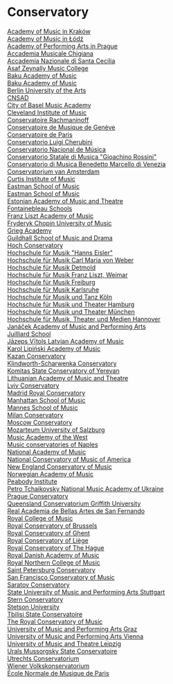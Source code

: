 # Conservatory
[Academy of Music in Kraków](https://en.wikipedia.org/wiki/Academy_of_Music_in_Krak%C3%B3w)<br>
[Academy of Music in Łódź](https://en.wikipedia.org/wiki/Academy_of_Music_in_%C5%81%C3%B3d%C5%BA)<br>
[Academy of Performing Arts in Prague](https://en.wikipedia.org/wiki/Academy_of_Performing_Arts_in_Prague)<br>
[Accademia Musicale Chigiana](https://en.wikipedia.org/wiki/Accademia_Musicale_Chigiana)<br>
[Accademia Nazionale di Santa Cecilia](https://en.wikipedia.org/wiki/Accademia_Nazionale_di_Santa_Cecilia)<br>
[Asaf Zeynally Music College](https://en.wikipedia.org/wiki/Asaf_Zeynally_Music_College)<br>
[Baku Academy of Music](https://en.wikipedia.org/wiki/Baku_Academy_of_Music)<br>
[Baku Academy of Music](https://en.wikipedia.org/wiki/Baku_Academy_of_Music)<br>
[Berlin University of the Arts](https://en.wikipedia.org/wiki/Berlin_University_of_the_Arts)<br>
[CNSAD](https://en.wikipedia.org/wiki/CNSAD)<br>
[City of Basel Music Academy](https://en.wikipedia.org/wiki/City_of_Basel_Music_Academy)<br>
[Cleveland Institute of Music](https://en.wikipedia.org/wiki/Cleveland_Institute_of_Music)<br>
[Conservatoire Rachmaninoff](https://en.wikipedia.org/wiki/Conservatoire_Rachmaninoff)<br>
[Conservatoire de Musique de Genève](https://en.wikipedia.org/wiki/Conservatoire_de_Musique_de_Gen%C3%A8ve)<br>
[Conservatoire de Paris](https://en.wikipedia.org/wiki/Conservatoire_de_Paris)<br>
[Conservatorio Luigi Cherubini](https://en.wikipedia.org/wiki/Conservatorio_Luigi_Cherubini)<br>
[Conservatorio Nacional de Música](https://en.wikipedia.org/wiki/Conservatorio_Nacional_de_M%C3%BAsica_(Mexico))<br>
[Conservatorio Statale di Musica "Gioachino Rossini"](https://en.wikipedia.org/wiki/Conservatorio_Statale_di_Musica_%22Gioachino_Rossini%22)<br>
[Conservatorio di Musica Benedetto Marcello di Venezia](https://en.wikipedia.org/wiki/Conservatorio_di_Musica_Benedetto_Marcello_di_Venezia)<br>
[Conservatorium van Amsterdam](https://en.wikipedia.org/wiki/Conservatorium_van_Amsterdam)<br>
[Curtis Institute of Music](https://en.wikipedia.org/wiki/Curtis_Institute_of_Music)<br>
[Eastman School of Music](https://en.wikipedia.org/wiki/Eastman_School_of_Music)<br>
[Eastman School of Music](https://en.wikipedia.org/wiki/Eastman_School_of_Music)<br>
[Estonian Academy of Music and Theatre](https://en.wikipedia.org/wiki/Estonian_Academy_of_Music_and_Theatre)<br>
[Fontainebleau Schools](https://en.wikipedia.org/wiki/Fontainebleau_Schools)<br>
[Franz Liszt Academy of Music](https://en.wikipedia.org/wiki/Franz_Liszt_Academy_of_Music)<br>
[Fryderyk Chopin University of Music](https://en.wikipedia.org/wiki/Fryderyk_Chopin_University_of_Music)<br>
[Grieg Academy](https://en.wikipedia.org/wiki/Grieg_Academy)<br>
[Guildhall School of Music and Drama](https://en.wikipedia.org/wiki/Guildhall_School_of_Music_and_Drama)<br>
[Hoch Conservatory](https://en.wikipedia.org/wiki/Hoch_Conservatory)<br>
[Hochschule für Musik "Hanns Eisler"](https://en.wikipedia.org/wiki/Hochschule_f%C3%BCr_Musik_%22Hanns_Eisler%22)<br>
[Hochschule für Musik Carl Maria von Weber](https://en.wikipedia.org/wiki/Hochschule_f%C3%BCr_Musik_Carl_Maria_von_Weber)<br>
[Hochschule für Musik Detmold](https://en.wikipedia.org/wiki/Hochschule_f%C3%BCr_Musik_Detmold)<br>
[Hochschule für Musik Franz Liszt, Weimar](https://en.wikipedia.org/wiki/Hochschule_f%C3%BCr_Musik_Franz_Liszt,_Weimar)<br>
[Hochschule für Musik Freiburg](https://en.wikipedia.org/wiki/Hochschule_f%C3%BCr_Musik_Freiburg)<br>
[Hochschule für Musik Karlsruhe](https://en.wikipedia.org/wiki/Hochschule_f%C3%BCr_Musik_Karlsruhe)<br>
[Hochschule für Musik und Tanz Köln](https://en.wikipedia.org/wiki/Hochschule_f%C3%BCr_Musik_und_Tanz_K%C3%B6ln)<br>
[Hochschule für Musik und Theater Hamburg](https://en.wikipedia.org/wiki/Hochschule_f%C3%BCr_Musik_und_Theater_Hamburg)<br>
[Hochschule für Musik und Theater München](https://en.wikipedia.org/wiki/Hochschule_f%C3%BCr_Musik_und_Theater_M%C3%BCnchen)<br>
[Hochschule für Musik, Theater und Medien Hannover](https://en.wikipedia.org/wiki/Hochschule_f%C3%BCr_Musik,_Theater_und_Medien_Hannover)<br>
[Janáček Academy of Music and Performing Arts](https://en.wikipedia.org/wiki/Jan%C3%A1%C4%8Dek_Academy_of_Music_and_Performing_Arts)<br>
[Juilliard School](https://en.wikipedia.org/wiki/Juilliard_School)<br>
[Jāzeps Vītols Latvian Academy of Music](https://en.wikipedia.org/wiki/J%C4%81zeps_V%C4%ABtols_Latvian_Academy_of_Music)<br>
[Karol Lipiński Academy of Music](https://en.wikipedia.org/wiki/Karol_Lipi%C5%84ski_Academy_of_Music)<br>
[Kazan Conservatory](https://en.wikipedia.org/wiki/Kazan_Conservatory)<br>
[Klindworth-Scharwenka Conservatory](https://en.wikipedia.org/wiki/Klindworth-Scharwenka_Conservatory)<br>
[Komitas State Conservatory of Yerevan](https://en.wikipedia.org/wiki/Komitas_State_Conservatory_of_Yerevan)<br>
[Lithuanian Academy of Music and Theatre](https://en.wikipedia.org/wiki/Lithuanian_Academy_of_Music_and_Theatre)<br>
[Lviv Conservatory](https://en.wikipedia.org/wiki/Lviv_Conservatory)<br>
[Madrid Royal Conservatory](https://en.wikipedia.org/wiki/Madrid_Royal_Conservatory)<br>
[Manhattan School of Music](https://en.wikipedia.org/wiki/Manhattan_School_of_Music)<br>
[Mannes School of Music](https://en.wikipedia.org/wiki/Mannes_School_of_Music)<br>
[Milan Conservatory](https://en.wikipedia.org/wiki/Milan_Conservatory)<br>
[Moscow Conservatory](https://en.wikipedia.org/wiki/Moscow_Conservatory)<br>
[Mozarteum University of Salzburg](https://en.wikipedia.org/wiki/Mozarteum_University_of_Salzburg)<br>
[Music Academy of the West](https://en.wikipedia.org/wiki/Music_Academy_of_the_West)<br>
[Music conservatories of Naples](https://en.wikipedia.org/wiki/Music_conservatories_of_Naples)<br>
[National Academy of Music](https://en.wikipedia.org/wiki/National_Academy_of_Music_(Bulgaria))<br>
[National Conservatory of Music of America](https://en.wikipedia.org/wiki/National_Conservatory_of_Music_of_America)<br>
[New England Conservatory of Music](https://en.wikipedia.org/wiki/New_England_Conservatory_of_Music)<br>
[Norwegian Academy of Music](https://en.wikipedia.org/wiki/Norwegian_Academy_of_Music)<br>
[Peabody Institute](https://en.wikipedia.org/wiki/Peabody_Institute)<br>
[Petro Tchaikovsky National Music Academy of Ukraine](https://en.wikipedia.org/wiki/Petro_Tchaikovsky_National_Music_Academy_of_Ukraine)<br>
[Prague Conservatory](https://en.wikipedia.org/wiki/Prague_Conservatory)<br>
[Queensland Conservatorium Griffith University](https://en.wikipedia.org/wiki/Queensland_Conservatorium_Griffith_University)<br>
[Real Academia de Bellas Artes de San Fernando](https://en.wikipedia.org/wiki/Real_Academia_de_Bellas_Artes_de_San_Fernando)<br>
[Royal College of Music](https://en.wikipedia.org/wiki/Royal_College_of_Music)<br>
[Royal Conservatory of Brussels](https://en.wikipedia.org/wiki/Royal_Conservatory_of_Brussels)<br>
[Royal Conservatory of Ghent](https://en.wikipedia.org/wiki/Royal_Conservatory_of_Ghent)<br>
[Royal Conservatory of Liège](https://en.wikipedia.org/wiki/Royal_Conservatory_of_Li%C3%A8ge)<br>
[Royal Conservatory of The Hague](https://en.wikipedia.org/wiki/Royal_Conservatory_of_The_Hague)<br>
[Royal Danish Academy of Music](https://en.wikipedia.org/wiki/Royal_Danish_Academy_of_Music)<br>
[Royal Northern College of Music](https://en.wikipedia.org/wiki/Royal_Northern_College_of_Music)<br>
[Saint Petersburg Conservatory](https://en.wikipedia.org/wiki/Saint_Petersburg_Conservatory)<br>
[San Francisco Conservatory of Music](https://en.wikipedia.org/wiki/San_Francisco_Conservatory_of_Music)<br>
[Saratov Conservatory](https://en.wikipedia.org/wiki/Saratov_Conservatory)<br>
[State University of Music and Performing Arts Stuttgart](https://en.wikipedia.org/wiki/State_University_of_Music_and_Performing_Arts_Stuttgart)<br>
[Stern Conservatory](https://en.wikipedia.org/wiki/Stern_Conservatory)<br>
[Stetson University](https://en.wikipedia.org/wiki/Stetson_University)<br>
[Tbilisi State Conservatoire](https://en.wikipedia.org/wiki/Tbilisi_State_Conservatoire)<br>
[The Royal Conservatory of Music](https://en.wikipedia.org/wiki/The_Royal_Conservatory_of_Music)<br>
[University of Music and Performing Arts Graz](https://en.wikipedia.org/wiki/University_of_Music_and_Performing_Arts_Graz)<br>
[University of Music and Performing Arts Vienna](https://en.wikipedia.org/wiki/University_of_Music_and_Performing_Arts_Vienna)<br>
[University of Music and Theatre Leipzig](https://en.wikipedia.org/wiki/University_of_Music_and_Theatre_Leipzig)<br>
[Urals Mussorgsky State Conservatoire](https://en.wikipedia.org/wiki/Urals_Mussorgsky_State_Conservatoire)<br>
[Utrechts Conservatorium](https://en.wikipedia.org/wiki/Utrechts_Conservatorium)<br>
[Wiener Volkskonservatorium](https://en.wikipedia.org/wiki/Wiener_Volkskonservatorium)<br>
[École Normale de Musique de Paris](https://en.wikipedia.org/wiki/%C3%89cole_Normale_de_Musique_de_Paris)<br>
